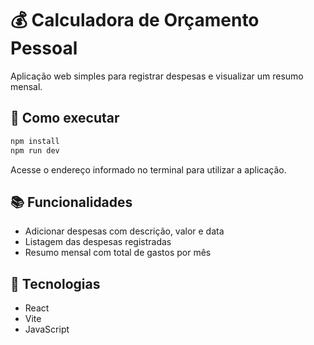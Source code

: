 # 💰 Calculadora de Orçamento Pessoal

Aplicação web simples para registrar despesas e visualizar um resumo mensal.

## 🚀 Como executar

```bash
npm install
npm run dev
```

Acesse o endereço informado no terminal para utilizar a aplicação.

## 📚 Funcionalidades
- Adicionar despesas com descrição, valor e data
- Listagem das despesas registradas
- Resumo mensal com total de gastos por mês

## 🧰 Tecnologias
- React
- Vite
- JavaScript
